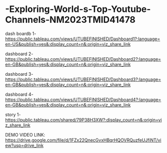 # -Exploring-World-s-Top-Youtube-Channels-NM2023TMID41478
dash boardb 1-https://public.tableau.com/views/UTUBEFINISHED/Dashboard1?:language=en-US&publish=yes&:display_count=n&:origin=viz_share_link

dashboard 2-https://public.tableau.com/views/UTUBEFINISHED/Dashboard2?:language=en-GB&publish=yes&:display_count=n&:origin=viz_share_link

dashboard 3-https://public.tableau.com/views/UTUBEFINISHED/Dashboard3?:language=en-GB&publish=yes&:display_count=n&:origin=viz_share_link

dashboard 4-https://public.tableau.com/views/UTUBEFINISHED/Dashboard4?:language=en-GB&publish=yes&:display_count=n&:origin=viz_share_link

story 1-https://public.tableau.com/shared/79P38H3XW?:display_count=n&:origin=viz_share_link

DEMO VIDEO LINK: https://drive.google.com/file/d/1FZx22QnecGvxHBqrHQOVRQuzfeUJfiNT/view?usp=drive_link



